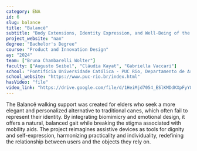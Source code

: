 ```yaml
---
category: ENA
id: 6
slug: balance
title: "Balancê"
subtitle: "Body Extensions, Identity Expression, and Well-Being of the Elderly"
project_website: "nan"
degree: "Bachelor's Degree"
course: "Product and Innovation Design"
ay: "2024"
team: ["Bruna Chambarelli Wolter"]
faculty: ["Augusto Seibel", "Cláudia Kayat", "Gabriella Vaccari"]
school: "Pontifícia Universidade Católica - PUC Rio, Departamento de Artes e Design (DAD), Rio de Janeiro, Brasil"
school_website: "https://www.puc-rio.br/index.html"
hasVideo: "file"
video_link: "https://drive.google.com/file/d/1HeiMjd7054_ESlKMDdKXpFyY8j9az25v/view?usp=sharing"
---
```


The Balancê walking support was created for elders who seek a more elegant and personalized alternative to traditional canes, which often fail to represent their identity. By integrating biomimicry and emotional design, it offers a natural, balanced gait while breaking the stigma associated with mobility aids. The project reimagines assistive devices as tools for dignity and self-expression, harmonizing practicality and individuality, redefining the relationship between users and the objects they rely on.
